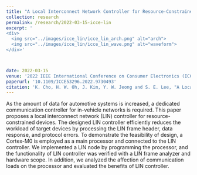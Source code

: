 ```yaml
---
title: "A Local Interconnect Network Controller for Resource-Constrained Automotive Devices"
collection: research 
permalink: /research/2022-03-15-icce-lin
excerpt: '
<div>
  <img src="../images/icce_lin/icce_lin_arch.png" alt="arch">
  <img src="../images/icce_lin/icce_lin_wave.png" alt="waveform">
</div>'



date: 2022-03-15
venue: '2022 IEEE International Conference on Consumer Electronics (ICCE)'
paperurl: '10.1109/ICCE53296.2022.9730493'
citation: 'K. Cho, H. W. Oh, J. Kim, Y. W. Jeong and S. E. Lee, "A Local Interconnect Network Controller for Resource-Constrained Automotive Devices," 2022 IEEE International Conference on Consumer Electronics (ICCE), Las Vegas, NV, USA, 2022, pp. 1-3.'
---
```


As the amount of data for automotive systems is increased, a dedicated communication controller for in-vehicle networks is required. This paper proposes a local interconnect network (LIN) controller for resource-constrained devices. The designed LIN controller efficiently reduces the workload of target devices by processing the LIN frame header, data response, and protocol errors. To demonstrate the feasibility of design, a Cortex-M0 is employed as a main processor and connected to the LIN controller. We implemented a LIN node by programming the processor, and the functionality of LIN controller was verified with a LIN frame analyzer and hardware scope. In addition, we analyzed the affection of communication loads on the processor and evaluated the benefits of LIN controller.
